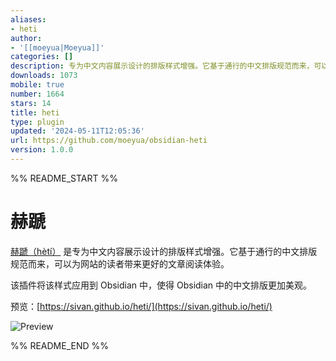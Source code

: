```yaml
---
aliases:
- heti
author:
- '[[moeyua|Moeyua]]'
categories: []
description: 专为中文内容展示设计的排版样式增强。它基于通行的中文排版规范而来，可以带来更好的阅读体验。
downloads: 1073
mobile: true
number: 1664
stars: 14
title: heti
type: plugin
updated: '2024-05-11T12:05:36'
url: https://github.com/moeyua/obsidian-heti
version: 1.0.0
---
```


%% README_START %%

# 赫蹏

[赫蹏（hètí）](https://github.com/sivan/heti) 是专为中文内容展示设计的排版样式增强。它基于通行的中文排版规范而来，可以为网站的读者带来更好的文章阅读体验。

该插件将该样式应用到 Obsidian 中，使得 Obsidian 中的中文排版更加美观。

预览：[https://sivan.github.io/heti/](https://sivan.github.io/heti/)

![Preview](https://raw.githubusercontent.com/sivan/heti/master/_site/assets/screenshot-grid.png)


%% README_END %%